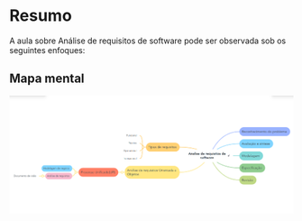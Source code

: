 # Resumo

A aula sobre Análise de requisitos de software pode ser observada sob os seguintes enfoques:

## Mapa mental

![Mapa mental da aula](../../../../../images/engenharia2_2.png)